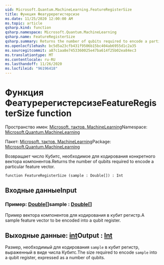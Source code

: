 ```yaml
---
uid: Microsoft.Quantum.MachineLearning.FeatureRegisterSize
title: Функция Феатуререгистерсизе
ms.date: 11/25/2020 12:00:00 AM
ms.topic: article
qsharp.kind: function
qsharp.namespace: Microsoft.Quantum.MachineLearning
qsharp.name: FeatureRegisterSize
qsharp.summary: Returns the number of qubits required to encode a particular feature vector.
ms.openlocfilehash: bc5d5a23cfb431f9506b15bc404ab6955d1c2a35
ms.sourcegitcommit: a87c1aa8e7453360025e47ba614f25b02ea84ec3
ms.translationtype: MT
ms.contentlocale: ru-RU
ms.lasthandoff: 11/26/2020
ms.locfileid: "96196418"
---
```

# <a name="featureregistersize-function"></a><span data-ttu-id="52419-102">Функция Феатуререгистерсизе</span><span class="sxs-lookup"><span data-stu-id="52419-102">FeatureRegisterSize function</span></span>

<span data-ttu-id="52419-103">Пространство имен: [Microsoft. тактов. MachineLearning](xref:Microsoft.Quantum.MachineLearning)</span><span class="sxs-lookup"><span data-stu-id="52419-103">Namespace: [Microsoft.Quantum.MachineLearning](xref:Microsoft.Quantum.MachineLearning)</span></span>

<span data-ttu-id="52419-104">Пакет: [Microsoft. тактов. MachineLearning](https://nuget.org/packages/Microsoft.Quantum.MachineLearning)</span><span class="sxs-lookup"><span data-stu-id="52419-104">Package: [Microsoft.Quantum.MachineLearning](https://nuget.org/packages/Microsoft.Quantum.MachineLearning)</span></span>


<span data-ttu-id="52419-105">Возвращает число Кубитс, необходимое для кодирования конкретного вектора компонентов.</span><span class="sxs-lookup"><span data-stu-id="52419-105">Returns the number of qubits required to encode a particular feature vector.</span></span>

```qsharp
function FeatureRegisterSize (sample : Double[]) : Int
```


## <a name="input"></a><span data-ttu-id="52419-106">Входные данные</span><span class="sxs-lookup"><span data-stu-id="52419-106">Input</span></span>

### <a name="sample--double"></a><span data-ttu-id="52419-107">Пример: [Double](xref:microsoft.quantum.lang-ref.double)[]</span><span class="sxs-lookup"><span data-stu-id="52419-107">sample : [Double](xref:microsoft.quantum.lang-ref.double)[]</span></span>

<span data-ttu-id="52419-108">Пример вектора компонентов для кодирования в кубит регистр.</span><span class="sxs-lookup"><span data-stu-id="52419-108">A sample feature vector to be encoded into a qubit register.</span></span>



## <a name="output--int"></a><span data-ttu-id="52419-109">Выходные данные: [int](xref:microsoft.quantum.lang-ref.int)</span><span class="sxs-lookup"><span data-stu-id="52419-109">Output : [Int](xref:microsoft.quantum.lang-ref.int)</span></span>

<span data-ttu-id="52419-110">Размер, необходимый для кодирования `sample` в кубит регистр, выраженный в виде числа Кубитс.</span><span class="sxs-lookup"><span data-stu-id="52419-110">The size required to encode `sample` into a qubit register, expressed as a number of qubits.</span></span>